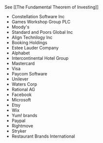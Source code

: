 
See [[The Fundamental Theorem of Investing]]

- Constellation Software Inc
- Games Workshop Group PLC
- Moody's
- Standard and Poors Global Inc
- Align Technilogy Inc
- Booking Holdings
- Estee Lauder Company
- Alphabet
- Intercontinental Hotel Group
- Mastercard
- Visa
- Paycom Software
- Unilever
- Waters Corp
- Rational AG
- Facebook
- Microsoft
- Etsy
- Wix 
- Yum! brands
- Paypal
- Rightmove
- Stryker
- Restaurant Brands International







